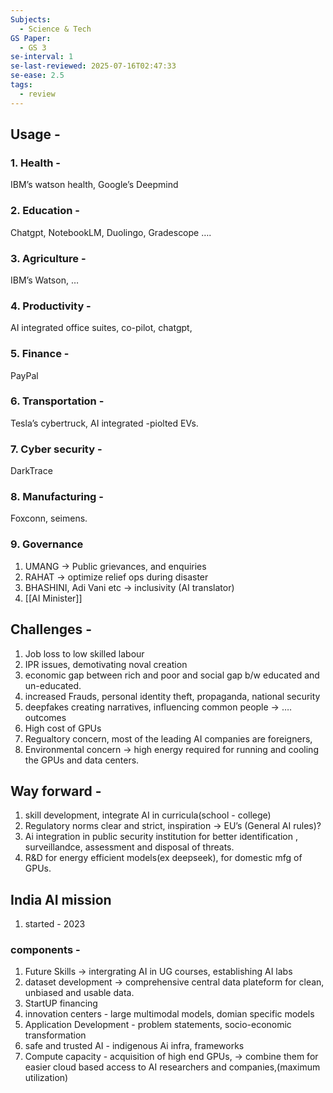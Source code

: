 ```yaml
---
Subjects:
  - Science & Tech
GS Paper:
  - GS 3
se-interval: 1
se-last-reviewed: 2025-07-16T02:47:33
se-ease: 2.5
tags:
  - review
---
```

## Usage -

### 1. Health -

IBM’s watson health, Google’s Deepmind

### 2. Education -

Chatgpt, NotebookLM, Duolingo, Gradescope ….

### 3. Agriculture -

IBM’s Watson, …

### 4. Productivity -

AI integrated office suites, co-pilot, chatgpt,

### 5. Finance -

PayPal

### 6. Transportation -

Tesla’s cybertruck, AI integrated -piolted EVs.

### 7. Cyber security -

DarkTrace

### 8. Manufacturing -

Foxconn, seimens.

### 9. Governance
  1. UMANG -> Public grievances, and enquiries
  2. RAHAT -> optimize relief ops during disaster
  3. BHASHINI, Adi Vani etc -> inclusivity (AI translator)
  4. [[AI Minister]]
## Challenges -

1. Job loss to low skilled labour
2. IPR issues, demotivating noval creation
3. economic gap between rich and poor and social gap b/w educated and un-educated.
4. increased Frauds, personal identity theft, propaganda, national security
5. deepfakes creating narratives, influencing common people → …. outcomes
6. High cost of GPUs
7. Regualtory concern, most of the leading AI companies are foreigners,
8. Environmental concern → high energy required for running and cooling the GPUs and data centers.

  

## Way forward -

1. skill development, integrate AI in curricula(school - college)
2. Regulatory norms clear and strict, inspiration → EU’s (General AI rules)?
3. Ai integration in public security institution for better identification , surveillandce, assessment and disposal of threats.
4. R&D for energy efficient models(ex deepseek), for domestic mfg of GPUs.

  

## India AI mission

1. started - 2023

### components -

1. Future Skills → intergrating AI in UG courses, establishing AI labs
2. dataset development → comprehensive central data plateform for clean, unbiased and usable data.
3. StartUP financing
4. innovation centers - large multimodal models, domian specific models
5. Application Development - problem statements, socio-economic transformation
6. safe and trusted AI - indigenous Ai infra, frameworks
7. Compute capacity - acquisition of high end GPUs, → combine them for easier cloud based access to AI researchers and companies,(maximum utilization)